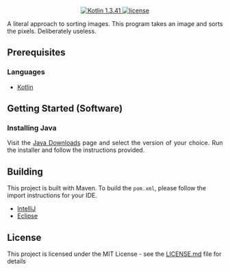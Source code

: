<p align="center">
  <a href="https://kotlinlang.org/">
    <img src="https://img.shields.io/badge/Kotlin-1.3.41-blue.svg" alt="Kotlin 1.3.41">
  </a>
  <a href="LICENSE.md">
    <img src="https://img.shields.io/github/license/JakeJMattson/ImageSorter.svg" alt="license">
  </a>
</p>

<p align="justify">
A literal approach to sorting images. 
This program takes an image and sorts the pixels.
Deliberately useless.
</p>

## Prerequisites

### Languages
* [Kotlin](https://kotlinlang.org/)

## Getting Started (Software)
### Installing Java
<p align="justify">
Visit the <a href="https://jdk.java.net/11/">Java Downloads</a> page and select the version of your choice.
Run the installer and follow the instructions provided.
</p>

## Building
This project is built with Maven. To build the `pom.xml`, please follow the import instructions for your IDE.
* [IntelliJ](https://www.tutorialspoint.com/maven/maven_intellij_idea.htm)
* [Eclipse](https://www.tutorialspoint.com/maven/maven_eclispe_ide.htm)

## License
This project is licensed under the MIT License - see the [LICENSE.md](LICENSE.md) file for details
